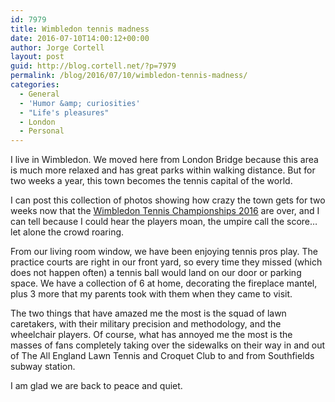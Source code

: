 ```yaml
---
id: 7979
title: Wimbledon tennis madness
date: 2016-07-10T14:00:12+00:00
author: Jorge Cortell
layout: post
guid: http://blog.cortell.net/?p=7979
permalink: /blog/2016/07/10/wimbledon-tennis-madness/
categories:
  - General
  - 'Humor &amp; curiosities'
  - "Life's pleasures"
  - London
  - Personal
---
```


  
I live in Wimbledon. We moved here from London Bridge because this area is much more relaxed and has great parks within walking distance. But for two weeks a year, this town becomes the tennis capital of the world.

I can post this collection of photos showing how crazy the town gets for two weeks now that the [Wimbledon Tennis Championships 2016](http://www.wimbledon.com/index.html) are over, and I can tell because I could hear the players moan, the umpire call the score… let alone the crowd roaring.

From our living room window, we have been enjoying tennis pros play. The practice courts are right in our front yard, so every time they missed (which does not happen often) a tennis ball would land on our door or parking space. We have a collection of 6 at home, decorating the fireplace mantel, plus 3 more that my parents took with them when they came to visit.

The two things that have amazed me the most is the squad of lawn caretakers, with their military precision and methodology, and the wheelchair players. Of course, what has annoyed me the most is the masses of fans completely taking over the sidewalks on their way in and out of The All England Lawn Tennis and Croquet Club to and from Southfields subway station.

I am glad we are back to peace and quiet.